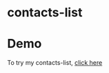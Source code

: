 # contacts-list

# Demo

To try my contacts-list, [click here](https://maksimdimov.github.io/contacts-list/)
